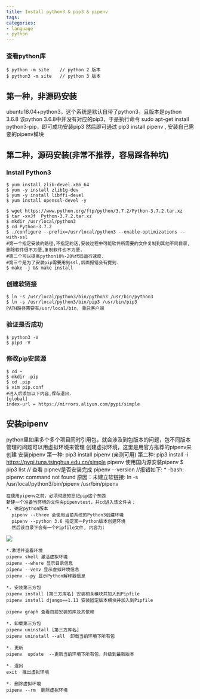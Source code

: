 ```yaml
---
title: Install python3 & pip3 & pipenv
tags:
categories:
- language
- python
---
```

### 查看python库
	$ python -m site	// python 2 版本
	$ python3 -m site	// python 3 版本

## 第一种，非源码安装
ubuntu18.04+python3，这个系统是默认自带了python3，且版本是python 3.6.8
该python 3.6.8中并没有对应的pip3，于是执行命令 sudo apt-get install python3-pip，即可成功安装pip3
然后即可通过 pip3 install pipenv , 安装自己需要的pipenv模块

## 第二种，源码安装(非常不推荐，容易踩各种坑)
### Install Python3
	$ yum install zlib-devel.x86_64
	$ yum -y install zlib1g-dev
	$ yum -y install libffi-devel
	$ yum install openssl-devel -y
	
	$ wget https://www.python.org/ftp/python/3.7.2/Python-3.7.2.tar.xz
	$ tar -xvJf  Python-3.7.2.tar.xz
	$ mkdir /usr/local/python3 
	$ cd Python-3.7.2
	$ ./configure --prefix=/usr/local/python3 --enable-optimizations --with-ssl 
	#第一个指定安装的路径,不指定的话,安装过程中可能软件所需要的文件复制到其他不同目录,删除软件很不方便,复制软件也不方便.
	#第二个可以提高python10%-20%代码运行速度.
	#第三个是为了安装pip需要用到ssl,后面报错会有提到.
	$ make -j && make install

### 创建软链接
	$ ln -s /usr/local/python3/bin/python3 /usr/bin/python3
	$ ln -s /usr/local/python3/bin/pip3 /usr/bin/pip3
	PATH路径需要有/usr/local/bin, 重启客户端

### 验证是否成功
	$ python3 -V
	$ pip3 -V

### 修改pip安装源
	$ cd ~
	$ mkdir .pip
	$ cd .pip
	$ vim pip.conf
	#进入后添加以下内容,保存退出.
	[global]
	index-url = https://mirrors.aliyun.com/pypi/simple

## 安装pipenv
python里如果多个多个项目同时引用包，就会涉及到包版本的问题，包不同版本管理的问题可以用虚拟环境来管理
创建虚拟环境，这里是用官方推荐的pipenv来创建
	安装pipenv
	第一种: pip3 install pipenv (亲测可用)
	第二种: pip3 install -i https://pypi.tuna.tsinghua.edu.cn/simple pipenv 使用国内源安装pipenv
	$ pip3 list	// 查看 pipnev是否安装完成
	pipenv --version	//报错如下:
	 * -bash: pipenv: command not found
	原因：未建立软链接:
	ln -s /usr/local/python3/bin/pipenv /usr/bin/pipenv
	
	在使用pipenv之前，必须彻底的忘记pip这个东西
	新建一个准备当环境的文件夹pipenvtest，并cd进入该文件夹：
	*. 确定python版本
	  pipenv --three 会使用当前系统的Python3创建环境
	  pipenv --python 3.6 指定某一Python版本创建环境
	  然后该目录下会有一个Pipfile文件, 内容为:

![](pipfile.JPG)
	
	*.激活并查看环境
	pipenv shell 激活虚拟环境
	pipenv --where 显示目录信息
	pipenv --venv 显示虚拟环境信息
	pipenv --py 显示Python解释器信息
	
	*. 安装第三方包
	pipenv install [第三方库名] 安装相关模块并加入到Pipfile
	pipenv install django==1.11 安装固定版本模块并加入到Pipfile
	
	pipenv graph 查看目前安装的库及其依赖
	
	*. 卸载第三方包
	pipenv uninstall [第三方库名]
	pipenv uninstall --all  卸载当前环境下所有包
	
	*. 更新
	pipenv  update  --更新当前环境下所有包，升级到最新版本
	
	*. 退出
	exit  推出虚拟环境
	
	*. 删除虚拟环境
	pipenv --rm  删除虚拟环境





